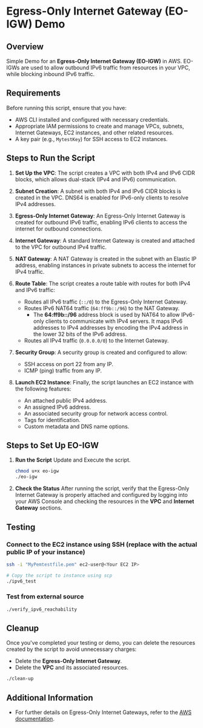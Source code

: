 # Egress-Only Internet Gateway (EO-IGW) Demo

## Overview
Simple Demo for an **Egress-Only Internet Gateway (EO-IGW)** in AWS. EO-IGWs are used to allow outbound IPv6 traffic from resources in your VPC, while blocking inbound IPv6 traffic.

## Requirements

Before running this script, ensure that you have:

- AWS CLI installed and configured with necessary credentials.
- Appropriate IAM permissions to create and manage VPCs, subnets, Internet Gateways, EC2 instances, and other related resources.
- A key pair (e.g., `MytestKey`) for SSH access to EC2 instances.

## Steps to Run the Script

1. **Set Up the VPC**: The script creates a VPC with both IPv4 and IPv6 CIDR blocks, which allows dual-stack (IPv4 and IPv6) communication.

2. **Subnet Creation**: A subnet with both IPv4 and IPv6 CIDR blocks is created in the VPC. DNS64 is enabled for IPv6-only clients to resolve IPv4 addresses.

3. **Egress-Only Internet Gateway**: An Egress-Only Internet Gateway is created for outbound IPv6 traffic, enabling IPv6 clients to access the internet for outbound connections.

4. **Internet Gateway**: A standard Internet Gateway is created and attached to the VPC for outbound IPv4 traffic.

5. **NAT Gateway**: A NAT Gateway is created in the subnet with an Elastic IP address, enabling instances in private subnets to access the internet for IPv4 traffic.

6. **Route Table**: The script creates a route table with routes for both IPv4 and IPv6 traffic:
    - Routes all IPv6 traffic (`::/0`) to the Egress-Only Internet Gateway.
    - Routes IPv6 NAT64 traffic (`64:ff9b::/96`) to the NAT Gateway. 
        - The **64:ff9b::/96** address block is used by NAT64 to allow IPv6-only clients to communicate with IPv4 servers. It maps IPv6 addresses to IPv4 addresses by encoding the IPv4 address in the lower 32 bits of the IPv6 address.
    - Routes all IPv4 traffic (`0.0.0.0/0`) to the Internet Gateway.

7. **Security Group**: A security group is created and configured to allow:
    - SSH access on port 22 from any IP.
    - ICMP (ping) traffic from any IP.

8. **Launch EC2 Instance**: Finally, the script launches an EC2 instance with the following features:
    - An attached public IPv4 address.
    - An assigned IPv6 address.
    - An associated security group for network access control.
    - Tags for identification.
    - Custom metadata and DNS name options.


## Steps to Set Up EO-IGW

1. **Run the Script**
   Update and Execute the script.
   ```bash
   chmod u+x eo-igw
   ./eo-igw
   ````

2. **Check the Status**
   After running the script, verify that the Egress-Only Internet Gateway is properly attached and configured by logging into your AWS Console and checking the resources in the **VPC** and **Internet Gateway** sections.

## Testing

### Connect to the EC2 instance using SSH (replace <Your EC2 IP> with the actual public IP of your instance)
```bash
ssh -i "MyPemtestfile.pem" ec2-user@<Your EC2 IP>
```

```bash
# Copy the script to instance using scp
./ipv6_test
```

### Test from external source
```bash
./verify_ipv6_reachability
```

## Cleanup
Once you've completed your testing or demo, you can delete the resources created by the script to avoid unnecessary charges:
- Delete the **Egress-Only Internet Gateway**.
- Delete the **VPC** and its associated resources.

```bash
./clean-up
```

## Additional Information
- For further details on Egress-Only Internet Gateways, refer to the [AWS documentation](https://docs.aws.amazon.com/vpc/latest/userguide/egress-only-internet-gateway.html).
  




